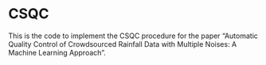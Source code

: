 # CSQC
This is the code to implement the CSQC procedure for the paper “Automatic Quality Control of Crowdsourced Rainfall Data with Multiple Noises: A Machine Learning Approach”.

